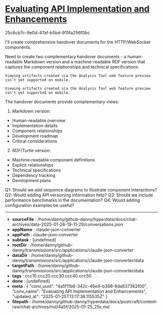 # [Evaluating API Implementation and Enhancements](https://claude.ai/chat/4a5f11b6-342c-46e4-b388-9da837362f00)

25c6cb7c-9e0d-47af-b5bd-915fa256f0bc

 I'll create comprehensive handover documents for the HTTP/WebSocket components.

<antThinking>Need to create two complementary handover documents - a human-readable Markdown version and a machine-readable RDF version that captures the component relationships and technical specifications.</antThinking>
```
Viewing artifacts created via the Analysis Tool web feature preview isn’t yet supported on mobile.
```


```
Viewing artifacts created via the Analysis Tool web feature preview isn’t yet supported on mobile.
```



The handover documents provide complementary views:

1. Markdown version:
- Human-readable overview
- Implementation details
- Component relationships
- Development roadmap
- Critical considerations

2. RDF/Turtle version:
- Machine-readable component definitions
- Explicit relationships
- Technical specifications
- Dependency tracking
- Development plans

Q1: Should we add sequence diagrams to illustrate component interactions?
Q2: Would adding API versioning information help?
Q3: Should we include performance benchmarks in the documentation?
Q4: Would adding configuration examples be useful?

---

* **sourceFile** : /home/danny/github-danny/hyperdata/docs/chat-archives/data-2025-01-26-19-11-29/conversations.json
* **appName** : claude-json-converter
* **appPath** : claude-json-converter
* **subtask** : [undefined]
* **rootDir** : /home/danny/github-danny/transmissions/src/applications/claude-json-converter
* **dataDir** : /home/danny/github-danny/transmissions/src/applications/claude-json-converter/data
* **targetPath** : /home/danny/github-danny/transmissions/src/applications/claude-json-converter/data
* **tags** : ccc10.ccc20.ccc30.ccc40.ccc50
* **done** : [undefined]
* **meta** : {
  "conv_uuid": "4a5f11b6-342c-46e4-b388-9da837362f00",
  "conv_name": "Evaluating API Implementation and Enhancements",
  "updated_at": "2025-01-25T13:17:38.115535Z"
}
* **filepath** : /home/danny/github-danny/hyperdata/docs/postcraft/content-raw/chat-archives/md/4a5f/2025-01-25_25c.md